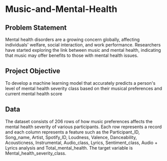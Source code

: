 # Music-and-Mental-Health
## Problem Statement
Mental health disorders are a growing concern globally, affecting individuals' welfare, social interaction, and work performance. Researchers have started exploring the link between music and mental health, indicating that music may offer benefits to those with mental health issues.
## Project Objective
To develop a machine learning model that accurately predicts a person's level of mental health severity class based on their musical preferences and current mental health score
## Data
The dataset consists of 206 rows of how music preferences affects the mental health severity of various participants. Each row represents a record and each column represents a feature such as the Participant_ID, Song_name, Artist, Spotify_ID, Loudness, Valence, Danceability, Acousticness, Instrumental, Audio_class, Lyrics, Sentiment_class, Audio + Lyrics analysis and Total_mental_health. The target variable is Mental_health_severity_class.
